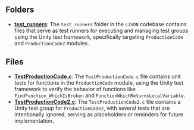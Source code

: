 ## Folders
- **[test_runners](test/test_runners.driver.md)**: The `test_runners` folder in the `cJSON` codebase contains files that serve as test runners for executing and managing test groups using the Unity test framework, specifically targeting `ProductionCode` and `ProductionCode2` modules.

## Files
- **[TestProductionCode.c](test/TestProductionCode.c.driver.md)**: The `TestProductionCode.c` file contains unit tests for functions in the `ProductionCode` module, using the Unity test framework to verify the behavior of functions like `FindFunction_WhichIsBroken` and `FunctionWhichReturnsLocalVariable`.
- **[TestProductionCode2.c](test/TestProductionCode2.c.driver.md)**: The `TestProductionCode2.c` file contains a Unity test group for `ProductionCode2`, with several tests that are intentionally ignored, serving as placeholders or reminders for future implementation.
